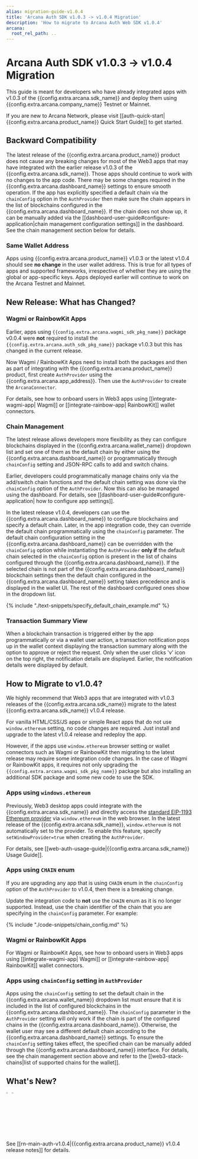 ```yaml
---
alias: migration-guide-v1.0.4
title: 'Arcana Auth SDK v1.0.3 -> v1.0.4 Migration'
description: 'How to migrate to Arcana Auth Web SDK v1.0.4'
arcana:
  root_rel_path: ..
---
```


# Arcana Auth SDK v1.0.3 -> v1.0.4 Migration

This guide is meant for developers who have already integrated apps with v1.0.3 of the {{config.extra.arcana.sdk_name}} and deploy them using {{config.extra.arcana.company_name}} Testnet or Mainnet. 

If you are new to Arcana Network, please visit [[auth-quick-start|{{config.extra.arcana.product_name}} Quick Start Guide]] to get started.


## Backward Compatibility

The latest release of the {{config.extra.arcana.product_name}} product does not cause any breaking changes for most of the Web3 apps that may have integrated with the earlier release v1.0.3 of the {{config.extra.arcana.sdk_name}}. Those apps should continue to work with no changes to the app code. There may be some changes required in the {{config.extra.arcana.dashboard_name}} settings to ensure smooth operation. If the app has explicitly specified a default chain via the `chainConfig` option in the `AuthProvider` then make sure the chain appears in the list of blockchains configured in the {{config.extra.arcana.dashboard_name}}. If the chain does not show up, it can be manually added via the [[dashboard-user-guide#configure-application|chain management configuration settings]] in the dashboard.  See the chain management section below for details.

### Same Wallet Address

Apps using {{config.extra.arcana.product_name}} v1.0.3 or the latest v1.0.4 should see **no change** in the user wallet address. This is true for all types of apps and supported frameworks, irrespective of whether they are using the global or app-specific keys. Apps deployed earlier will continue to work on the Arcana Testnet and Mainnet. 

## New Release: What has Changed?

### Wagmi or RainbowKit Apps

Earlier, apps using `{{config.extra.arcana.wagmi_sdk_pkg_name}}` package v0.0.4 were **not** required to install the `{{config.extra.arcana.auth_sdk_pkg_name}}` package v1.0.3 but this has changed in the current release.

Now Wagmi / RainbowKit Apps need to install both the packages and then as part of integrating with the {{config.extra.arcana.product_name}} product, first create `AuthProvider` using the {{config.extra.arcana.app_address}}. Then use the `AuthProvider` to create the `ArcanaConnector`. 

For details, see how to onboard users in Web3 apps using [[integrate-wagmi-app| Wagmi]] or [[integrate-rainbow-app| RainbowKit]] wallet connectors.

### Chain Management

The latest release allows developers more flexibility as they can configure blockchains displayed in the {{config.extra.arcana.wallet_name}} dropdown list and set one of them as the default chain by either using the {{config.extra.arcana.dashboard_name}} or programmatically through `chainConfig` setting and JSON-RPC calls to add and switch chains. 

Earlier, developers could programmatically manage chains only via the add/switch chain functions and the default chain setting was done via the `chainConfig` option of the `AuthProvider`. Now this can also be managed using the dashboard. For details, see [[dashboard-user-guide#configure-application| how to configure app settings]]. 

In the latest release v1.0.4, developers can use the {{config.extra.arcana.dashboard_name}} to configure blockchains and specify a default chain. Later, in the app integration code, they can override the default chain programmatically using the `chainConfig` parameter. The default chain configuration setting in the {{config.extra.arcana.dashboard_name}} can be overridden with the `chainConfig` option while instantiating the `AuthProvider` **only if** the default chain selected in the `chainConfig` option is present in the list of chains configured through the {{config.extra.arcana.dashboard_name}}. If the selected chain is not part of the {{config.extra.arcana.dashboard_name}} blockchain settings then the default chain configured in the {{config.extra.arcana.dashboard_name}} setting takes precedence and is displayed in the wallet UI. The rest of the dashboard configured ones show in the dropdown list.

{% include "./text-snippets/specify_default_chain_example.md" %}

### Transaction Summary View

When a blockchain transaction is triggered either by the app programmatically or via a wallet user action, a transaction notification pops up in the wallet context displaying the transaction summary along with the option to approve or reject the request. Only when the user clicks 'v' icon on the top right, the notification details are displayed. Earlier, the notification details were displayed by default.

## How to Migrate to v1.0.4?

We highly recommend that Web3 apps that are integrated with v1.0.3 releases of the {{config.extra.arcana.sdk_name}} migrate to the latest {{config.extra.arcana.sdk_name}} v1.0.4 release.

For vanilla HTML/CSS/JS apps or simple React apps that do not use `window.ethereum` setting, no code changes are required. Just install and upgrade to the latest v1.0.4 release and redeploy the app. 

However, if the apps use `window.ethereum` browser setting or wallet connectors such as Wagmi or RainbowKit then migrating to the latest release may require some integration code changes. In the case of Wagmi or RainbowKit apps, it requires not only upgrading the `{{config.extra.arcana.wagmi_sdk_pkg_name}}` package but also installing an additional SDK package and some new code to use the SDK.  

### Apps using `windows.ethereum`

Previously, Web3 desktop apps could integrate with the {{config.extra.arcana.sdk_name}} and directly access the [standard EIP-1193 Ethereum provider](https://eips.ethereum.org/EIPS/eip-1193) via `window.ethereum` in the web browser. In the latest release of the {{config.extra.arcana.sdk_name}}, `window.ethereum` is not automatically set to the provider. To enable this feature, specify `setWindowProvider=true` when creating the `AuthProvider`.
     
For details, see [[web-auth-usage-guide|{{config.extra.arcana.sdk_name}} Usage Guide]].

### Apps using `CHAIN` enum

If you are upgrading any app that is using `CHAIN` enum in the `chainConfig` option of the `AuthProvider` to v1.0.4, then there is a breaking change. 

Update the integration code to **not** use the `CHAIN` enum as it is no longer supported.  Instead, use the chain identifier of the chain that you are specifying in the `chainConfig` parameter.  For example:

{% include "./code-snippets/chain_config.md" %}

### Wagmi or RainbowKit Apps

For Wagmi or RainbowKit Apps, see how to onboard users in Web3 apps using [[integrate-wagmi-app| Wagmi]] or [[integrate-rainbow-app| RainbowKit]] wallet connectors. 

### Apps using `chainConfig` setting in `AuthProvider`

Apps using the `chainConfig` setting to set the default chain in the {{config.extra.arcana.wallet_name}} dropdown list must ensure that it is included in the list of configured blockchains in the {{config.extra.arcana.dashboard_name}}. The `chainConfig` parameter in the `AuthProvider` setting will only work if the chain is part of the configured chains in the {{config.extra.arcana.dashboard_name}}. Otherwise, the wallet user may see a different default chain according to the {{config.extra.arcana.dashboard_name}} settings. To ensure the `chainConfig` setting takes effect, the specified chain can be manually added through the {{config.extra.arcana.dashboard_name}} interface. For details, see the chain management section above and refer to the [[web3-stack-chains|list of supported chains for the wallet]].

## What's New?

<img src="/img/icon_new_light.png#only-light" alt="New icon" width="3%" /><img src="/img/icon_new_dark.png#only-dark" alt="New icon" width="3%" />

See [[rn-main-auth-v1.0.4|{{config.extra.arcana.product_name}} v1.0.4 release notes]] for details.
